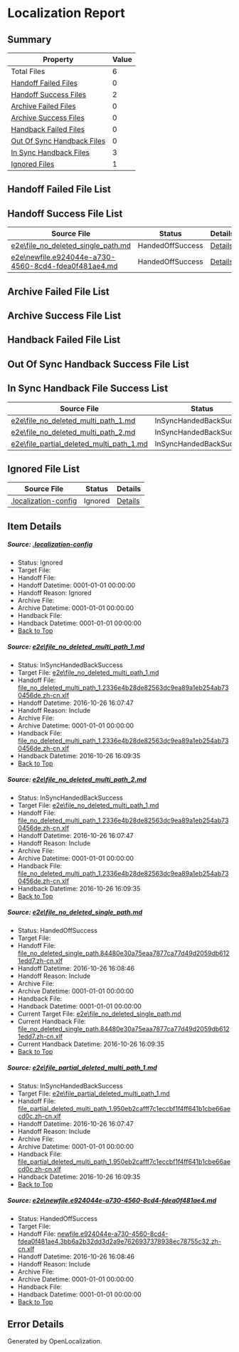 # <a name='report-top'></a> Localization Report

## Summary
 Property | Value 
 -------- | ----- 
 Total Files | 6
[ Handoff Failed Files ](#handoff-failed-list)| 0
[ Handoff Success Files ](#handoff-success-list)| 2
[ Archive Failed Files ](#archive-failed-list)| 0
[ Archive Success Files ](#archive-success-list)| 0
[ Handback Failed Files ](#handback-failed-list)| 0
[ Out Of Sync Handback Files ](#outofsync-handback-success-list)| 0
[ In Sync Handback Files ](#insync-handback-success-list)| 3
[ Ignored Files ](#ignored-list)| 1

## <a name='handoff-failed-list'></a> Handoff Failed File List

## <a name='handoff-success-list'></a> Handoff Success File List
 Source File | Status | Details 
 ----------- | ------ | ------- 
 [e2e\file_no_deleted_single_path.md](https://github.com/OpenLocalizationTestOrg/ol-test0/blob/78653adb688e7de93443f3ef33eaa83e0d78b0e5/e2e/file_no_deleted_single_path.md) | HandedOffSuccess | [Details](#e406f2b41472ca466be3e2d0578f134d27a4aaea3)
 [e2e\newfile.e924044e-a730-4560-8cd4-fdea0f481ae4.md](https://github.com/OpenLocalizationTestOrg/ol-test0/blob/78653adb688e7de93443f3ef33eaa83e0d78b0e5/e2e/newfile.e924044e-a730-4560-8cd4-fdea0f481ae4.md) | HandedOffSuccess | [Details](#3142fc0254d5e4de792653334749f53f673a96a55)

## <a name='archive-failed-list'></a> Archive Failed File List

## <a name='archive-success-list'></a> Archive Success File List

## <a name='handback-failed-list'></a> Handback Failed File List

## <a name='outofsync-handback-success-list'></a> Out Of Sync Handback Success File List

## <a name='insync-handback-success-list'></a> In Sync Handback File Success List
 Source File | Status | Details 
 ----------- | ------ | ------- 
 [e2e\file_no_deleted_multi_path_1.md](https://github.com/OpenLocalizationTestOrg/ol-test0/blob/f694ca9a57b7894c844f1b5217e31ee124eb434a/e2e/file_no_deleted_multi_path_1.md) | InSyncHandedBackSuccess | [Details](#ec525e5424e6562e56cbe56e490c05b28ed69a5a1)
 [e2e\file_no_deleted_multi_path_2.md](https://github.com/OpenLocalizationTestOrg/ol-test0/blob/78653adb688e7de93443f3ef33eaa83e0d78b0e5/e2e/file_no_deleted_multi_path_2.md) | InSyncHandedBackSuccess | [Details](#ec525e5424e6562e56cbe56e490c05b28ed69a5a2)
 [e2e\file_partial_deleted_multi_path_1.md](https://github.com/OpenLocalizationTestOrg/ol-test0/blob/f694ca9a57b7894c844f1b5217e31ee124eb434a/e2e/file_partial_deleted_multi_path_1.md) | InSyncHandedBackSuccess | [Details](#e1f012c490b2b99e6bd322c3518b55b5823654a14)

## <a name='ignored-list'></a> Ignored File List
 Source File | Status | Details 
 ----------- | ------ | ------- 
 [.localization-config](https://github.com/OpenLocalizationTestOrg/ol-test0/blob/78653adb688e7de93443f3ef33eaa83e0d78b0e5/.localization-config) | Ignored | [Details](#c268a05ecaa7ec85942ed632c29928ee5bd6da8d0)

## Item Details
##### <a name='c268a05ecaa7ec85942ed632c29928ee5bd6da8d0'></a> Source: [.localization-config](https://github.com/OpenLocalizationTestOrg/ol-test0/blob/78653adb688e7de93443f3ef33eaa83e0d78b0e5/.localization-config)
* Status: Ignored
* Target File: 
* Handoff File: 
* Handoff Datetime: 0001-01-01 00:00:00
* Handoff Reason: Ignored
* Archive File: 
* Archive Datetime: 0001-01-01 00:00:00
* Handback File: 
* Handback Datetime: 0001-01-01 00:00:00
* [Back to Top](#report-top)

##### <a name='ec525e5424e6562e56cbe56e490c05b28ed69a5a1'></a> Source: [e2e\file_no_deleted_multi_path_1.md](https://github.com/OpenLocalizationTestOrg/ol-test0/blob/f694ca9a57b7894c844f1b5217e31ee124eb434a/e2e/file_no_deleted_multi_path_1.md)
* Status: InSyncHandedBackSuccess
* Target File: [e2e\file_no_deleted_multi_path_1.md](https://github.com/OpenLocalizationTestOrg/ol-test0-zhcn/blob/838cac83689ed17a6260eb6f9663e21c02652998/e2e/file_no_deleted_multi_path_1.md)
* Handoff File: [file_no_deleted_multi_path_1.2336e4b28de82563dc9ea89a1eb254ab730456de.zh-cn.xlf](https://github.com/OpenLocalizationTestOrg/ol-test0-handoff/blob/43781013f64263a744145c0baefd7eefcc662e2f/ol-handoff/OpenLocalizationTestOrg/ol-test0-zhcn/shujia/mt/file_no_deleted_multi_path_1.2336e4b28de82563dc9ea89a1eb254ab730456de.zh-cn.xlf)
* Handoff Datetime: 2016-10-26 16:07:47
* Handoff Reason: Include
* Archive File: 
* Archive Datetime: 0001-01-01 00:00:00
* Handback File: [file_no_deleted_multi_path_1.2336e4b28de82563dc9ea89a1eb254ab730456de.zh-cn.xlf](https://github.com/OpenLocalizationTestOrg/ol-test0-handback/blob/10f7ea663877afc7505232c1a367b91989fe9bae/ol-handback/OpenLocalizationTestOrg/ol-test0-zhcn/shujia/mt/file_no_deleted_multi_path_1.2336e4b28de82563dc9ea89a1eb254ab730456de.zh-cn.xlf)
* Handback Datetime: 2016-10-26 16:09:35
* [Back to Top](#report-top)

##### <a name='ec525e5424e6562e56cbe56e490c05b28ed69a5a2'></a> Source: [e2e\file_no_deleted_multi_path_2.md](https://github.com/OpenLocalizationTestOrg/ol-test0/blob/78653adb688e7de93443f3ef33eaa83e0d78b0e5/e2e/file_no_deleted_multi_path_2.md)
* Status: InSyncHandedBackSuccess
* Target File: [e2e\file_no_deleted_multi_path_1.md](https://github.com/OpenLocalizationTestOrg/ol-test0-zhcn/blob/838cac83689ed17a6260eb6f9663e21c02652998/e2e/file_no_deleted_multi_path_1.md)
* Handoff File: [file_no_deleted_multi_path_1.2336e4b28de82563dc9ea89a1eb254ab730456de.zh-cn.xlf](https://github.com/OpenLocalizationTestOrg/ol-test0-handoff/blob/43781013f64263a744145c0baefd7eefcc662e2f/ol-handoff/OpenLocalizationTestOrg/ol-test0-zhcn/shujia/mt/file_no_deleted_multi_path_1.2336e4b28de82563dc9ea89a1eb254ab730456de.zh-cn.xlf)
* Handoff Datetime: 2016-10-26 16:07:47
* Handoff Reason: Include
* Archive File: 
* Archive Datetime: 0001-01-01 00:00:00
* Handback File: [file_no_deleted_multi_path_1.2336e4b28de82563dc9ea89a1eb254ab730456de.zh-cn.xlf](https://github.com/OpenLocalizationTestOrg/ol-test0-handback/blob/10f7ea663877afc7505232c1a367b91989fe9bae/ol-handback/OpenLocalizationTestOrg/ol-test0-zhcn/shujia/mt/file_no_deleted_multi_path_1.2336e4b28de82563dc9ea89a1eb254ab730456de.zh-cn.xlf)
* Handback Datetime: 2016-10-26 16:09:35
* [Back to Top](#report-top)

##### <a name='e406f2b41472ca466be3e2d0578f134d27a4aaea3'></a> Source: [e2e\file_no_deleted_single_path.md](https://github.com/OpenLocalizationTestOrg/ol-test0/blob/78653adb688e7de93443f3ef33eaa83e0d78b0e5/e2e/file_no_deleted_single_path.md)
* Status: HandedOffSuccess
* Target File: 
* Handoff File: [file_no_deleted_single_path.84480e30a75eaa7877ca77d49d2059db6121edd7.zh-cn.xlf](https://github.com/OpenLocalizationTestOrg/ol-test0-handoff/blob/4754d51c48f2e33d2c1b306ae0c9d658c0f9485e/ol-handoff/OpenLocalizationTestOrg/ol-test0-zhcn/shujia/mt/file_no_deleted_single_path.84480e30a75eaa7877ca77d49d2059db6121edd7.zh-cn.xlf)
* Handoff Datetime: 2016-10-26 16:08:46
* Handoff Reason: Include
* Archive File: 
* Archive Datetime: 0001-01-01 00:00:00
* Handback File: 
* Handback Datetime: 0001-01-01 00:00:00
* Current Target File: [e2e\file_no_deleted_single_path.md](https://github.com/OpenLocalizationTestOrg/ol-test0-zhcn/blob/838cac83689ed17a6260eb6f9663e21c02652998/e2e/file_no_deleted_single_path.md)
* Current Handback File: [file_no_deleted_single_path.84480e30a75eaa7877ca77d49d2059db6121edd7.zh-cn.xlf](https://github.com/OpenLocalizationTestOrg/ol-test0-handback/blob/10f7ea663877afc7505232c1a367b91989fe9bae/ol-handback/OpenLocalizationTestOrg/ol-test0-zhcn/shujia/mt/file_no_deleted_single_path.84480e30a75eaa7877ca77d49d2059db6121edd7.zh-cn.xlf)
* Current Handback Datetime: 2016-10-26 16:09:35
* [Back to Top](#report-top)

##### <a name='e1f012c490b2b99e6bd322c3518b55b5823654a14'></a> Source: [e2e\file_partial_deleted_multi_path_1.md](https://github.com/OpenLocalizationTestOrg/ol-test0/blob/f694ca9a57b7894c844f1b5217e31ee124eb434a/e2e/file_partial_deleted_multi_path_1.md)
* Status: InSyncHandedBackSuccess
* Target File: [e2e\file_partial_deleted_multi_path_1.md](https://github.com/OpenLocalizationTestOrg/ol-test0-zhcn/blob/838cac83689ed17a6260eb6f9663e21c02652998/e2e/file_partial_deleted_multi_path_1.md)
* Handoff File: [file_partial_deleted_multi_path_1.950eb2cafff7c1eccbf1f4ff641b1cbe66aecd0c.zh-cn.xlf](https://github.com/OpenLocalizationTestOrg/ol-test0-handoff/blob/43781013f64263a744145c0baefd7eefcc662e2f/ol-handoff/OpenLocalizationTestOrg/ol-test0-zhcn/shujia/mt/file_partial_deleted_multi_path_1.950eb2cafff7c1eccbf1f4ff641b1cbe66aecd0c.zh-cn.xlf)
* Handoff Datetime: 2016-10-26 16:07:47
* Handoff Reason: Include
* Archive File: 
* Archive Datetime: 0001-01-01 00:00:00
* Handback File: [file_partial_deleted_multi_path_1.950eb2cafff7c1eccbf1f4ff641b1cbe66aecd0c.zh-cn.xlf](https://github.com/OpenLocalizationTestOrg/ol-test0-handback/blob/10f7ea663877afc7505232c1a367b91989fe9bae/ol-handback/OpenLocalizationTestOrg/ol-test0-zhcn/shujia/mt/file_partial_deleted_multi_path_1.950eb2cafff7c1eccbf1f4ff641b1cbe66aecd0c.zh-cn.xlf)
* Handback Datetime: 2016-10-26 16:09:35
* [Back to Top](#report-top)

##### <a name='3142fc0254d5e4de792653334749f53f673a96a55'></a> Source: [e2e\newfile.e924044e-a730-4560-8cd4-fdea0f481ae4.md](https://github.com/OpenLocalizationTestOrg/ol-test0/blob/78653adb688e7de93443f3ef33eaa83e0d78b0e5/e2e/newfile.e924044e-a730-4560-8cd4-fdea0f481ae4.md)
* Status: HandedOffSuccess
* Target File: 
* Handoff File: [newfile.e924044e-a730-4560-8cd4-fdea0f481ae4.3bb6a2b32dd3d2a9e7626937378938ec78755c32.zh-cn.xlf](https://github.com/OpenLocalizationTestOrg/ol-test0-handoff/blob/4754d51c48f2e33d2c1b306ae0c9d658c0f9485e/ol-handoff/OpenLocalizationTestOrg/ol-test0-zhcn/shujia/mt/newfile.e924044e-a730-4560-8cd4-fdea0f481ae4.3bb6a2b32dd3d2a9e7626937378938ec78755c32.zh-cn.xlf)
* Handoff Datetime: 2016-10-26 16:08:46
* Handoff Reason: Include
* Archive File: 
* Archive Datetime: 0001-01-01 00:00:00
* Handback File: 
* Handback Datetime: 0001-01-01 00:00:00
* [Back to Top](#report-top)


## Error Details

Generated by OpenLocalization.
